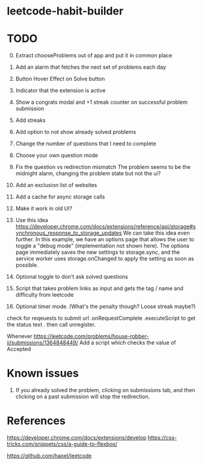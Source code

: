 # leetcode-habit-builder

# TODO
0. Extract chooseProblems out of app and put it in common place
1. Add an alarm that fetches the next set of problems each day


1. Button Hover Effect on Solve button
1. Indicator that the extension is active
2. Show a congrats modal and +1 streak counter on successful problem submission
7. Add streaks
8. Add option to not show already solved problems
10. Change the number of questions that I need to complete
12. Choose your own question mode
13. Fix the question vs redirection mismatch
    The problem seems to be the midnight alarm, changing the problem state but not the ui?
14. Add an exclusion list of websites
15. Add a cache for async storage calls

16. Make it work in old UI?

15. Use this idea
https://developer.chrome.com/docs/extensions/reference/api/storage#synchronous_response_to_storage_updates
We can take this idea even further. In this example, we have an options page that allows the user to toggle a "debug mode" (implementation not shown here). The options page immediately saves the new settings to storage.sync, and the service worker uses storage.onChanged to apply the setting as soon as possible.

16. Optional toggle to don't ask solved questions
18. Script that takes problem links as input and gets the tag / name and difficulty from leetcode
19. Optional timer mode. (What's the penalty though? Loose streak maybe?)


check for reqeuests to submit url
.onRequestComplete
.executeScript to get the status text 
. then call unregister.


Whenever https://leetcode.com/problems/house-robber-ii/submissions/1364848449/
Add a script which checks the value of <span data-e2e-locator="submission-result">Accepted</span>



# Known issues
1. If you already solved the problem, clicking on submissions tab, and then clicking on a past submission will stop the redirection.
# References

https://developer.chrome.com/docs/extensions/develop
https://css-tricks.com/snippets/css/a-guide-to-flexbox/

https://github.com/haoel/leetcode
